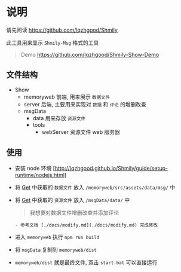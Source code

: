 # 说明

请先阅读 https://github.com/lqzhgood/Shmily

此工具用来显示 `Shmily-Msg` 格式的工具

> Demo https://github.com/lqzhgood/Shmily-Show-Demo

## 文件结构

-   Show
    -   memoryweb 前端, 用来展示 `数据文件`
    -   server 后端, 主要用来实现对 `数据` 和 `评论` 的增删改查
    -   msgData
        -   data 用来存放 `资源文件`
        -   tools
            -   webServer 资源文件 web 服务器

## 使用

-   安装 node 环境 [http://lqzhgood.github.io/Shmily/guide/setup-runtime/nodejs.html]
-   将 [Get](http://lqzhgood.github.io/Shmily/guide/use/get.html) 中获取的 `数据文件` 放入 `/memoryweb/src/assets/data/msg/` 中
-   将 [Get](http://lqzhgood.github.io/Shmily/guide/use/get.html) 中获取的 `资源文件` 放入 `/msgData/data/` 中

    > 我想要对数据文件增删改查并添加评论

        - 参考文档 [./docs/modify.md](./docs/modify.md) 完成修改

-   进入 `memoryweb` 执行 `npm run build`
-   将 `msgData` 复制到 `memoryweb/dist`
-   `memoryweb/dist` 就是最终文件, 双击 `start.bat` 可以直接运行
